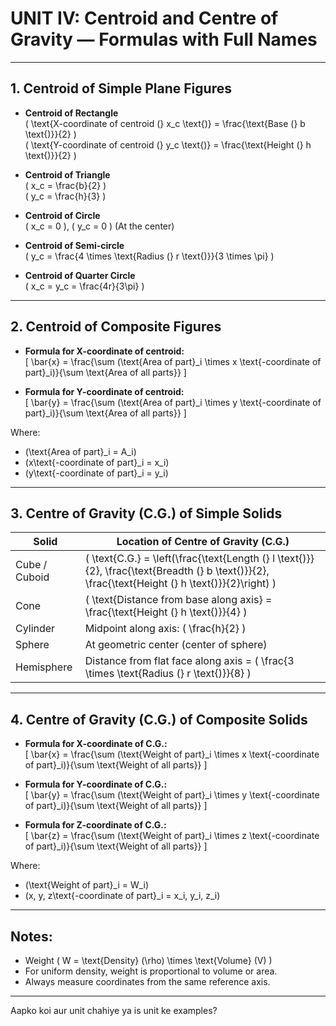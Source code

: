 # UNIT IV: Centroid and Centre of Gravity — Formulas with Full Names

---

## 1. Centroid of Simple Plane Figures

- **Centroid of Rectangle**  
  \( \text{X-coordinate of centroid (} x_c \text{)} = \frac{\text{Base (} b \text{)}}{2} \)  
  \( \text{Y-coordinate of centroid (} y_c \text{)} = \frac{\text{Height (} h \text{)}}{2} \)  

- **Centroid of Triangle**  
  \( x_c = \frac{b}{2} \)  
  \( y_c = \frac{h}{3} \)  

- **Centroid of Circle**  
  \( x_c = 0 \), \( y_c = 0 \) (At the center)  

- **Centroid of Semi-circle**  
  \( y_c = \frac{4 \times \text{Radius (} r \text{)}}{3 \times \pi} \)  

- **Centroid of Quarter Circle**  
  \( x_c = y_c = \frac{4r}{3\pi} \)  

---

## 2. Centroid of Composite Figures

- **Formula for X-coordinate of centroid:**  
  \[
  \bar{x} = \frac{\sum (\text{Area of part}_i \times x \text{-coordinate of part}_i)}{\sum \text{Area of all parts}}
  \]

- **Formula for Y-coordinate of centroid:**  
  \[
  \bar{y} = \frac{\sum (\text{Area of part}_i \times y \text{-coordinate of part}_i)}{\sum \text{Area of all parts}}
  \]

Where:  
- \(\text{Area of part}_i = A_i\)  
- \(x\text{-coordinate of part}_i = x_i\)  
- \(y\text{-coordinate of part}_i = y_i\)  

---

## 3. Centre of Gravity (C.G.) of Simple Solids

| Solid         | Location of Centre of Gravity (C.G.)                               |
|---------------|---------------------------------------------------------------------|
| Cube / Cuboid | \( \text{C.G.} = \left(\frac{\text{Length (} l \text{)}}{2}, \frac{\text{Breadth (} b \text{)}}{2}, \frac{\text{Height (} h \text{)}}{2}\right) \) |
| Cone          | \( \text{Distance from base along axis} = \frac{\text{Height (} h \text{)}}{4} \)           |
| Cylinder      | Midpoint along axis: \( \frac{h}{2} \)                              |
| Sphere        | At geometric center (center of sphere)                             |
| Hemisphere    | Distance from flat face along axis = \( \frac{3 \times \text{Radius (} r \text{)}}{8} \)    |

---

## 4. Centre of Gravity (C.G.) of Composite Solids

- **Formula for X-coordinate of C.G.:**  
  \[
  \bar{x} = \frac{\sum (\text{Weight of part}_i \times x \text{-coordinate of part}_i)}{\sum \text{Weight of all parts}}
  \]

- **Formula for Y-coordinate of C.G.:**  
  \[
  \bar{y} = \frac{\sum (\text{Weight of part}_i \times y \text{-coordinate of part}_i)}{\sum \text{Weight of all parts}}
  \]

- **Formula for Z-coordinate of C.G.:**  
  \[
  \bar{z} = \frac{\sum (\text{Weight of part}_i \times z \text{-coordinate of part}_i)}{\sum \text{Weight of all parts}}
  \]

Where:  
- \(\text{Weight of part}_i = W_i\)  
- \(x, y, z\text{-coordinate of part}_i = x_i, y_i, z_i\)  

---

## Notes:

- Weight \( W = \text{Density} (\rho) \times \text{Volume} (V) \)  
- For uniform density, weight is proportional to volume or area.  
- Always measure coordinates from the same reference axis.

---

Aapko koi aur unit chahiye ya is unit ke examples?
